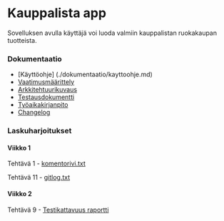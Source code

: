 # Kauppalista app 

Sovelluksen avulla käyttäjä voi luoda valmiin kauppalistan ruokakaupan tuotteista.   

### Dokumentaatio

- [Käyttöohje] (./dokumentaatio/kayttoohje.md)
- [Vaatimusmäärittely](./dokumentaatio/vaatimusmaarittely.md)
- [Arkkitehtuurikuvaus](./dokumentaatio/arkkitehtuuri.md)
- [Testausdokumentti](./dokumentaatio/testaus.md)
- [Työaikakirjanpito](./dokumentaatio/tuntikirjanpito.md)
- [Changelog](./dokumentaatio/changelog.md)


### Laskuharjoitukset

#### Viikko 1
Tehtävä 1 - [komentorivi.txt](./laskarit/komentorivi.txt)

Tehtävä 11 - [gitlog.txt](./laskarit/gitlog.txt)

#### Viikko 2

Tehtävä 9 - [Testikattavuus raportti](./laskarit/viikko2/Screenshot%20from%202023-03-23%2019-03-33.png)

